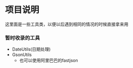 # 项目说明

这里面是一些工具类，以便以后遇到相同的情况的时候直接拿来用

### 暂时收录的工具
- DateUtils(日期处理)
- GsonUtils
    - 也可以使用阿里巴巴的fastjson